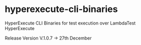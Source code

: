 # hyperexecute-cli-binaries
HyperExecute CLI Binaries for test execution over LambdaTest HyperExecute

Release Version V.1.0.7 -> 27th December 
